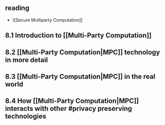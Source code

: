 ## reading
- [[Secure Multiparty Computation]]

## 8.1 Introduction to [[Multi-Party Computation]]

## 8.2 [[Multi-Party Computation|MPC]] technology in more detail

## 8.3 [[Multi-Party Computation|MPC]] in the real world

## 8.4 How [[Multi-Party Computation|MPC]] interacts with other #privacy preserving technologies